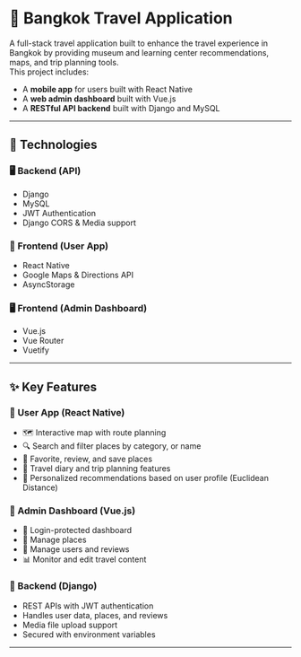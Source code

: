 # 🧭 Bangkok Travel Application

A full-stack travel application built to enhance the travel experience in Bangkok by providing museum and learning center recommendations, maps, and trip planning tools.  
This project includes:

- A **mobile app** for users built with React Native
- A **web admin dashboard** built with Vue.js
- A **RESTful API backend** built with Django and MySQL

---

## 🔧 Technologies

### 🖥️ Backend (API)
- Django
- MySQL
- JWT Authentication
- Django CORS & Media support

### 📱 Frontend (User App)
- React Native
- Google Maps & Directions API
- AsyncStorage

### 🖥️ Frontend (Admin Dashboard)
- Vue.js
- Vue Router
- Vuetify

---

## ✨ Key Features

### 🧳 User App (React Native)
- 🗺️ Interactive map with route planning
- 🔍 Search and filter places by category,  or name
- 💾 Favorite, review, and save places
- 📖 Travel diary and trip planning features
- 🧠 Personalized recommendations based on user profile (Euclidean Distance)

### 👤 Admin Dashboard (Vue.js)
- 🔐 Login-protected dashboard
- 📄 Manage places 
- 👥 Manage users and reviews
- 📊 Monitor and edit travel content

### 🔧 Backend (Django)
- REST APIs with JWT authentication
- Handles user data, places, and reviews
- Media file upload support
- Secured with environment variables

---
